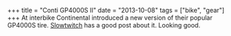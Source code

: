 +++
title = "Conti GP4000S II"
date = "2013-10-08"
tags = ["bike", "gear"]
+++
At interbike Continental introduced a new version of their popular GP4000S tire. [Slowtwitch](http://www.slowtwitch.com/Products/Things_that_Roll/Tires/Continental_GP_4000_S_II_3946.html) has a good post about it. Looking good.
